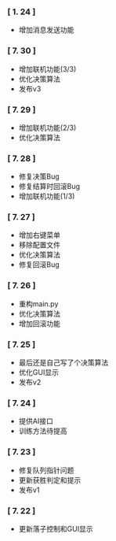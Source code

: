 ### [ 1. 24 ]
 - 增加消息发送功能

### [ 7. 30 ]
 - 增加联机功能(3/3)
 - 优化决策算法
 - 发布v3

### [ 7. 29 ]
 - 增加联机功能(2/3)
 - 优化决策算法

### [ 7. 28 ]
 - 修复决策Bug
 - 修复结算时回滚Bug
 - 增加联机功能(1/3)

### [ 7. 27 ]
 - 增加右键菜单
 - 移除配置文件
 - 优化决策算法
 - 修复回滚Bug

### [ 7. 26 ]
 - 重构main.py
 - 优化决策算法
 - 增加回滚功能

### [ 7. 25 ]
 - 最后还是自己写了个决策算法
 - 优化GUI显示
 - 发布v2

### [ 7. 24 ]
 - 提供AI接口
 - 训练方法待提高

### [ 7. 23 ]
 - 修复队列指针问题
 - 更新获胜判定和提示
 - 发布v1

### [ 7. 22 ]
 - 更新落子控制和GUI显示